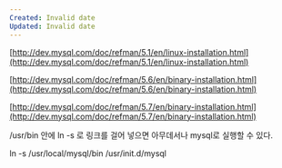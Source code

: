 ```yaml
---
Created: Invalid date
Updated: Invalid date
---
```

[http://dev.mysql.com/doc/refman/5.1/en/linux-installation.html](http://dev.mysql.com/doc/refman/5.1/en/linux-installation.html)

[http://dev.mysql.com/doc/refman/5.6/en/binary-installation.html](http://dev.mysql.com/doc/refman/5.6/en/binary-installation.html)

[http://dev.mysql.com/doc/refman/5.7/en/binary-installation.html](http://dev.mysql.com/doc/refman/5.7/en/binary-installation.html)

/usr/bin 안에 ln -s 로 링크를 걸어 넣으면 아무데서나 mysql로 실행할 수 있다.

ln -s /usr/local/mysql/bin /usr/init.d/mysql